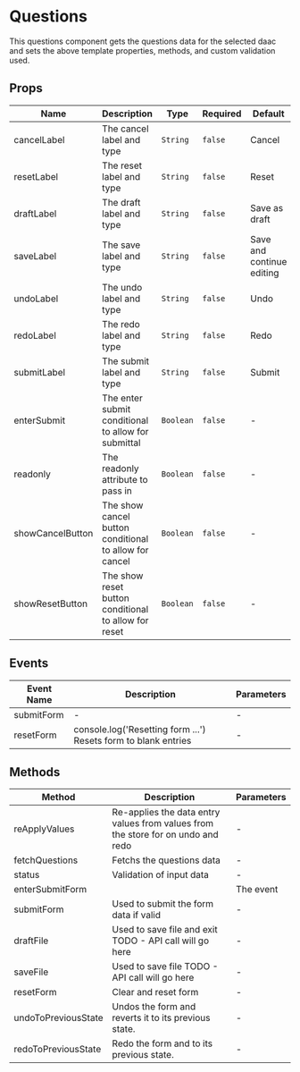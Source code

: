 # Questions

This questions component gets the questions data for the selected daac and sets the above template properties, methods, and custom validation used.

## Props

<!-- @vuese:Questions:props:start -->
|Name|Description|Type|Required|Default|
|---|---|---|---|---|
|cancelLabel|The cancel label and type|`String`|`false`|Cancel|
|resetLabel|The reset label and type|`String`|`false`|Reset|
|draftLabel|The draft label and type|`String`|`false`|Save as draft|
|saveLabel|The save label and type|`String`|`false`|Save and continue editing|
|undoLabel|The undo label and type|`String`|`false`|Undo|
|redoLabel|The redo label and type|`String`|`false`|Redo|
|submitLabel|The submit label and type|`String`|`false`|Submit|
|enterSubmit|The enter submit conditional to allow for submittal|`Boolean`|`false`|-|
|readonly|The readonly attribute to pass in|`Boolean`|`false`|-|
|showCancelButton|The show cancel button conditional to allow for cancel|`Boolean`|`false`|-|
|showResetButton|The show reset button conditional to allow for reset|`Boolean`|`false`|-|

<!-- @vuese:Questions:props:end -->


## Events

<!-- @vuese:Questions:events:start -->
|Event Name|Description|Parameters|
|---|---|---|
|submitForm|-|-|
|resetForm|console.log('Resetting form ...') Resets form to blank entries|-|

<!-- @vuese:Questions:events:end -->


## Methods

<!-- @vuese:Questions:methods:start -->
|Method|Description|Parameters|
|---|---|---|
|reApplyValues|Re-applies the data entry values from values from the store for on undo and redo|-|
|fetchQuestions|Fetchs the questions data|-|
|status|Validation of input data|-|
|enterSubmitForm||The event|
|submitForm|Used to submit the form data if valid|-|
|draftFile|Used to save file and exit TODO - API call will go here|-|
|saveFile|Used to save file TODO - API call will go here|-|
|resetForm|Clear and reset form|-|
|undoToPreviousState|Undos the form and reverts it to its previous state.|-|
|redoToPreviousState|Redo the form and to its previous state.|-|

<!-- @vuese:Questions:methods:end -->


